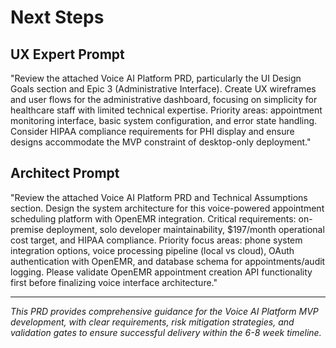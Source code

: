 # Next Steps

## UX Expert Prompt
"Review the attached Voice AI Platform PRD, particularly the UI Design Goals section and Epic 3 (Administrative Interface). Create UX wireframes and user flows for the administrative dashboard, focusing on simplicity for healthcare staff with limited technical expertise. Priority areas: appointment monitoring interface, basic system configuration, and error state handling. Consider HIPAA compliance requirements for PHI display and ensure designs accommodate the MVP constraint of desktop-only deployment."

## Architect Prompt
"Review the attached Voice AI Platform PRD and Technical Assumptions section. Design the system architecture for this voice-powered appointment scheduling platform with OpenEMR integration. Critical requirements: on-premise deployment, solo developer maintainability, $197/month operational cost target, and HIPAA compliance. Priority focus areas: phone system integration options, voice processing pipeline (local vs cloud), OAuth authentication with OpenEMR, and database schema for appointments/audit logging. Please validate OpenEMR appointment creation API functionality first before finalizing voice interface architecture."

---

*This PRD provides comprehensive guidance for the Voice AI Platform MVP development, with clear requirements, risk mitigation strategies, and validation gates to ensure successful delivery within the 6-8 week timeline.*